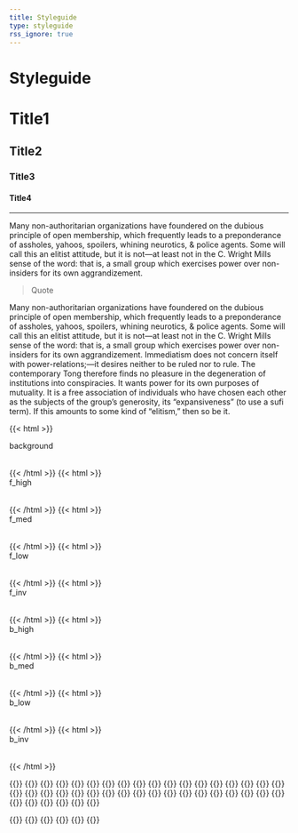 ```yaml
---
title: Styleguide
type: styleguide
rss_ignore: true
---
```

Styleguide
==========

# Title1
## Title2
### Title3
#### Title4

---

Many non-authoritarian organizations have foundered on the dubious principle of open membership, which frequently leads to a preponderance of assholes, yahoos, spoilers, whining neurotics, & police agents. Some will call this an elitist attitude, but it is not—at least not in the C. Wright Mills sense of the word: that is, a small group which exercises power over non-insiders for its own aggrandizement.

> Quote

Many non-authoritarian organizations have foundered on the dubious principle of open membership, which frequently leads to a preponderance of assholes, yahoos, spoilers, whining neurotics, & police agents. Some will call this an elitist attitude, but it is not—at least not in the C. Wright Mills sense of the word: that is, a small group which exercises power over non-insiders for its own aggrandizement. Immediatism does not concern itself with power-relations;—it desires neither to be ruled nor to rule. The contemporary Tong therefore finds no pleasure in the degeneration of institutions into conspiracies. It wants power for its own purposes of mutuality. It is a free association of individuals who have chosen each other as the subjects of the group’s generosity, its “expansiveness” (to use a sufi term). If this amounts to some kind of “elitism,” then so be it.

{{< html >}}<div><div>background</div><div style="width:2rem;height:2rem;background:var(--background);"></div></div>{{< /html >}}
{{< html >}}<div><div>f_high</div><div style="width:2rem;height:2rem;background:var(--f_high);"></div></div>{{< /html >}}
{{< html >}}<div><div>f_med</div><div style="width:2rem;height:2rem;background:var(--f_med);"></div></div>{{< /html >}}
{{< html >}}<div><div>f_low</div><div style="width:2rem;height:2rem;background:var(--f_low);"></div></div>{{< /html >}}
{{< html >}}<div><div>f_inv</div><div style="width:2rem;height:2rem;background:var(--f_inv);"></div></div>{{< /html >}}
{{< html >}}<div><div>b_high</div><div style="width:2rem;height:2rem;background:var(--b_high);"></div></div>{{< /html >}}
{{< html >}}<div><div>b_med</div><div style="width:2rem;height:2rem;background:var(--b_med);"></div></div>{{< /html >}}
{{< html >}}<div><div>b_low</div><div style="width:2rem;height:2rem;background:var(--b_low);"></div></div>{{< /html >}}
{{< html >}}<div><div>b_inv</div><div style="width:2rem;height:2rem;background:var(--b_inv);"></div></div>{{< /html >}}

{{<icon android>}}
{{<icon arrow-left>}}
{{<icon arrow-right>}}
{{<icon arrow-up>}}
{{<icon arrow-dpwn>}}
{{<icon barcode>}}
{{<icon bolt>}}
{{<icon bug>}}
{{<icon circle>}}
{{<icon close>}}
{{<icon code>}}
{{<icon coffee>}}
{{<icon copyright>}}
{{<icon diamond>}}
{{<icon download>}}
{{<icon envelope>}}
{{<icon external-link>}}
{{<icon feed>}}
{{<icon file-sound-o>}}
{{<icon film>}}
{{<icon filter>}}
{{<icon flash>}}
{{<icon flask>}}
{{<icon gamepad>}}
{{<icon github>}}
{{<icon github-alt>}}
{{<icon github-square>}}
{{<icon hashtag>}}
{{<icon magnet>}}
{{<icon microchip>}}
{{<icon moon-o>}}
{{<icon music>}}
{{<icon plus>}}
{{<icon ra>}}
{{<icon remove>}}
{{<icon rss>}}
{{<icon rss-square>}}
{{<icon search>}}
{{<icon times>}}
{{<icon video-camera>}}
{{<icon youtube-square>}}
{{<icon vimeo>}}

{{<icon circle-tong>}}
{{<icon cross>}}
{{<icon syn>}}
{{<icon proccess>}}
{{<icon vril>}}
{{<icon topy>}}
